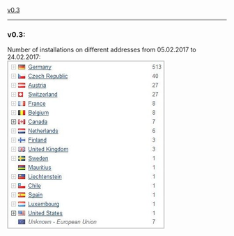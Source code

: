 
<a href="#v03" title="GClh II version 0.3 (05.02.2017 - 24.02.2017)">v0.3</a> &nbsp; 

---
### v0.3:
Number of installations on different addresses from 05.02.2017 to 24.02.2017:<br>
<img src="../images/v0.3_counter_flag.jpg" alt="v0.3_counter_flag.jpg"><br>
<br>
